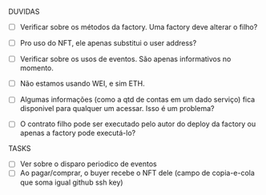 DUVIDAS

- [ ] Verificar sobre os métodos da factory. Uma factory deve alterar o filho?

- [ ] Pro uso do NFT, ele apenas substitui o user address?

- [ ] Verificar sobre os usos de eventos. São apenas informativos no momento.

- [ ] Não estamos usando WEI, e sim ETH.

- [ ] Algumas informações (como a qtd de contas em um dado serviço) fica disponivel para qualquer um acessar. Isso é um problema?

- [ ] O contrato filho pode ser executado pelo autor do deploy da factory ou apenas a factory pode executá-lo?

TASKS

- [ ] Ver sobre o disparo periodico de eventos
- [ ] Ao pagar/comprar, o buyer recebe o NFT dele (campo de copia-e-cola que soma igual github ssh key)
